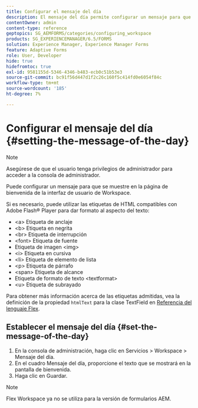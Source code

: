 ```yaml
---
title: Configurar el mensaje del día
description: El mensaje del día permite configurar un mensaje para que se muestre en la página de bienvenida de la interfaz de usuario de Workspace.
contentOwner: admin
content-type: reference
geptopics: SG_AEMFORMS/categories/configuring_workspace
products: SG_EXPERIENCEMANAGER/6.5/FORMS
solution: Experience Manager, Experience Manager Forms
feature: Adaptive Forms
role: User, Developer
hide: true
hidefromtoc: true
exl-id: 9581155d-5346-4346-b483-ecb0c51b53e3
source-git-commit: bc91f56d447d1f2c26c160f5c414fd0e6054f84c
workflow-type: tm+mt
source-wordcount: '185'
ht-degree: 7%

---
```


# Configurar el mensaje del día {#setting-the-message-of-the-day}

>[!NOTE]
> 
> Asegúrese de que el usuario tenga privilegios de administrador para acceder a la consola de administrador.

Puede configurar un mensaje para que se muestre en la página de bienvenida de la interfaz de usuario de Workspace.

Si es necesario, puede utilizar las etiquetas de HTML compatibles con Adobe Flash® Player para dar formato al aspecto del texto:

* &lt;a> Etiqueta de anclaje
* &lt;b> Etiqueta en negrita
* &lt;br> Etiqueta de interrupción
* &lt;font> Etiqueta de fuente
* Etiqueta de imagen &lt;img>
* &lt;i> Etiqueta en cursiva
* &lt;li> Etiqueta de elemento de lista
* &lt;p> Etiqueta de párrafo
* &lt;span> Etiqueta de alcance
* Etiqueta de formato de texto &lt;textformat>
* &lt;u> Etiqueta de subrayado

Para obtener más información acerca de las etiquetas admitidas, vea la definición de la propiedad `htmlText` para la clase TextField en [Referencia del lenguaje Flex](https://flex.apache.org/).

## Establecer el mensaje del día {#set-the-message-of-the-day}

1. En la consola de administración, haga clic en Servicios > Workspace > Mensaje del día.
1. En el cuadro Mensaje del día, proporcione el texto que se mostrará en la pantalla de bienvenida.
1. Haga clic en Guardar.

>[!NOTE]
>
>Flex Workspace ya no se utiliza para la versión de formularios AEM.
